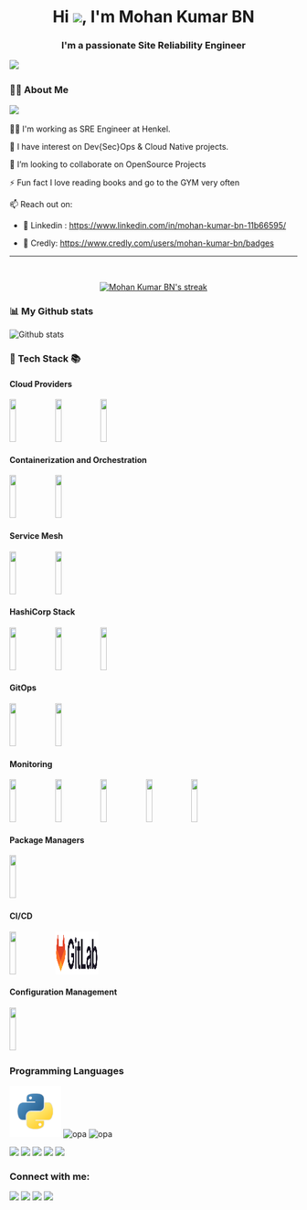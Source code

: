 <h1 align="center">Hi <img src="https://raw.githubusercontent.com/MartinHeinz/MartinHeinz/master/wave.gif" width="30px">, I'm Mohan Kumar BN</h1>
<h3 align="center">I'm a passionate Site Reliability Engineer</h3>


<!-- Proudly created with GPRM ( https://gprm.itsvg.in ) -->
![](https://komarev.com/ghpvc/?username=mbn02&color=green)

### 🙋‍♂️ About Me

<img src="https://media.tenor.com/NeJfHqkmdMIAAAAi/tux-linux-penguin.gif" width="300">


👨‍💻 I'm working as SRE Engineer at Henkel.

🔭 I have interest on Dev{Sec}Ops & Cloud Native projects.

👯 I’m looking to collaborate on OpenSource Projects

⚡ Fun fact I love reading books and go to the GYM very often


<p align="center">

📫 Reach out on:
  
  - 📘 Linkedin : https://www.linkedin.com/in/mohan-kumar-bn-11b66595/
  
  - 🥇 Credly: https://www.credly.com/users/mohan-kumar-bn/badges

---
<!-- [![React Badge](https://img.shields.io/badge/-React-61DBFB?style=for-the-badge&labelColor=black&logo=react&logoColor=61DBFB)](#)  [![Javascript Badge](https://img.shields.io/badge/-Javascript-F0DB4F?style=for-the-badge&labelColor=black&logo=javascript&logoColor=F0DB4F)](#) [![Typescript Badge](https://img.shields.io/badge/-Typescript-007acc?style=for-the-badge&labelColor=black&logo=typescript&logoColor=007acc)](#) [![Nodejs Badge](https://img.shields.io/badge/-Nodejs-3C873A?style=for-the-badge&labelColor=black&logo=node.js&logoColor=3C873A)](#) [![GraphQL Badge](https://img.shields.io/badge/-GraphQl-e535ab?style=for-the-badge&labelColor=black&logo=node.js&logoColor=e535ab)](#) -->
<br/>

<p align="center">
    <a href="https://github.com/mbn02/github-readme-streak-stats">
        <img title="🔥 Get streak stats for your profile at git.io/streak-stats" alt="Mohan Kumar BN's streak" src="https://github-readme-streak-stats.herokuapp.com/?user=mbn02&theme=black-ice&hide_border=true&stroke=0000&background=060A0CD0"/>
    </a>
</p>

### 📊 My Github stats


<p align="center">
  
![Github stats](https://github-readme-stats-sigma-five.vercel.app/api?username=mbn02)


### 🦾 Tech Stack 📚

#### Cloud Providers
 
 <p float="left">
   <code><img width="15%" height="75" src="https://www.vectorlogo.zone/logos/amazon_aws/amazon_aws-ar21.svg"></code>
   <code><img width="15%" height="75" src="https://www.vectorlogo.zone/logos/microsoft_azure/microsoft_azure-ar21.svg"></code>
   <code><img width="15%" height="75" src="https://www.vectorlogo.zone/logos/google_cloud/google_cloud-ar21.svg"></code>
 </p>
 
 #### Containerization and Orchestration
 
  <p float="left">
   <code><img width="15%" height="75" src="https://www.vectorlogo.zone/logos/kubernetes/kubernetes-ar21.svg"></code>
   <code><img width="15%" height="75" src="https://www.vectorlogo.zone/logos/docker/docker-ar21.svg"></code>
 </p>
 
 
  #### Service Mesh
 
  <p float="left">
   <code><img width="15%" height="75" src="https://www.vectorlogo.zone/logos/linkerdio/linkerdio-ar21.svg"></code>
   <code><img width="15%" height="75" src="https://www.vectorlogo.zone/logos/istioio/istioio-ar21.svg"></code>
 </p>
 
 
 #### HashiCorp Stack 
 
  <p float="left">
   <code><img width="15%" height="75" src="https://www.vectorlogo.zone/logos/terraformio/terraformio-ar21.svg"></code>
   <code><img width="15%" height="75" src="https://www.vectorlogo.zone/logos/vaultproject/vaultproject-ar21.svg"></code>
   <code><img width="15%" height="75" src="https://www.vectorlogo.zone/logos/consulio/consulio-ar21.svg"></code>
 </p>
 
 #### GitOps 
 
  <p float="left">
   <code><img width="15%" height="75" src="https://www.vectorlogo.zone/logos/argoprojio/argoprojio-ar21.svg"></code>
   <code><img width="15%" height="75" src="https://www.vectorlogo.zone/logos/fluxcdio/fluxcdio-ar21.svg"></code>
 </p>
 
  #### Monitoring 
   
  <p float="left">
   <code><img width="15%" height="75" src="https://www.vectorlogo.zone/logos/grafana/grafana-ar21.svg"></code>
   <code><img width="15%" height="75" src="https://www.vectorlogo.zone/logos/prometheusio/prometheusio-ar21.svg"></code>
   <code><img width="15%" height="75" src="https://www.vectorlogo.zone/logos/elastic/elastic-ar21.svg"></code>
   <code><img width="15%" height="75" src="https://www.vectorlogo.zone/logos/elasticco_logstash/elasticco_logstash-ar21.svg"></code>
   <code><img width="15%" height="75" src="https://www.vectorlogo.zone/logos/elasticco_kibana/elasticco_kibana-ar21.svg"></code>
 </p>
 
 #### Package Managers 
 
   <p float="left">
   <code><img width="15%" height="75" src="https://www.vectorlogo.zone/logos/helmsh/helmsh-ar21.svg"></code>
 </p>
 
#### CI/CD

   <p float="left">
   <code><img width="15%" height="75" src="https://www.vectorlogo.zone/logos/jenkins/jenkins-ar21.svg"></code>
   <code><img width="15%" height="75" src="https://github.com/cncf/landscape/blob/master/hosted_logos/gitlab.svg"></code>
 </p>
 
 #### Configuration Management 
 
   <p float="left">
   <code><img width="15%" height="75" src="https://www.vectorlogo.zone/logos/ansible/ansible-ar21.svg"></code>
 </p>

### Programming Languages
<p align="left">
<img src="https://raw.githubusercontent.com/github/explore/80688e429a7d4ef2fca1e82350fe8e3517d3494d/topics/python/python.png" alt="python" width="90" height="90"/> 
<img src="https://img.icons8.com/color/48/000000/html-5.png" alt="opa" width="100" height="100"/> 
<img src="https://img.icons8.com/color/48/000000/css3.png" alt="opa" width="100" height="100"/> 
</p>


![](http://github-profile-summary-cards.vercel.app/api/cards/profile-details?username=mbn02&theme=github_dark)
![](http://github-profile-summary-cards.vercel.app/api/cards/repos-per-language?username=mbn02&theme=github_dark)
![](http://github-profile-summary-cards.vercel.app/api/cards/most-commit-language?username=mbn02&theme=github_dark)
![](http://github-profile-summary-cards.vercel.app/api/cards/stats?username=mbn02&theme=github_dark)
![](http://github-profile-summary-cards.vercel.app/api/cards/productive-time?username=mbn02&theme=github_dark&utcOffset=8)
    
### Connect with me:
<p align="left">

<a href = "https://www.linkedin.com/in/mohan-kumar-bn-11b66595/"><img src="https://img.icons8.com/fluent/48/000000/linkedin.png"/></a>
<a href = "https://twitter.com/MoshusTech"><img src="https://img.icons8.com/fluent/48/000000/twitter.png"/></a>
<a href = "https://www.instagram.com/moshustech/"><img src="https://img.icons8.com/fluent/48/000000/instagram-new.png"/></a>
<a href = "https://www.youtube.com/channel/UCvKrmOUWDs1sk82_iXM_0-g"><img src="https://img.icons8.com/color/48/000000/youtube-play.png"/></a>

</p>